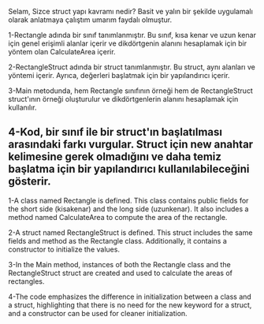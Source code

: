 Selam,
Sizce struct yapı kavramı nedir?
Basit ve yalın bir şekilde uygulamalı olarak anlatmaya çalıştım umarım faydalı olmuştur.

1-Rectangle adında bir sınıf tanımlanmıştır. Bu sınıf, kısa kenar ve uzun kenar için genel erişimli alanlar içerir ve dikdörtgenin alanını hesaplamak için bir yöntem olan CalculateArea içerir.

2-RectangleStruct adında bir struct tanımlanmıştır. Bu struct, aynı alanları ve yöntemi içerir. Ayrıca, değerleri başlatmak için bir yapılandırıcı içerir.

3-Main metodunda, hem Rectangle sınıfının örneği hem de RectangleStruct struct'ının örneği oluşturulur ve dikdörtgenlerin alanını hesaplamak için kullanılır.

4-Kod, bir sınıf ile bir struct'ın başlatılması arasındaki farkı vurgular. Struct için new anahtar kelimesine gerek olmadığını ve daha temiz başlatma için bir yapılandırıcı kullanılabileceğini gösterir.
---------------------------------------------------------------------------------------------
1-A class named Rectangle is defined. This class contains public fields for the short side (kisakenar) and the long side (uzunkenar). It also includes a method named CalculateArea to compute the area of the rectangle.

2-A struct named RectangleStruct is defined. This struct includes the same fields and method as the Rectangle class. Additionally, it contains a constructor to initialize the values.

3-In the Main method, instances of both the Rectangle class and the RectangleStruct struct are created and used to calculate the areas of rectangles.

4-The code emphasizes the difference in initialization between a class and a struct, highlighting that there is no need for the new keyword for a struct, and a constructor can be used for cleaner initialization.